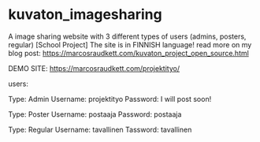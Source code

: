 # kuvaton_imagesharing
A image sharing website with 3 different types of users (admins, posters, regular) [School Project]
The site is in FINNISH language! read more on my blog post: https://marcosraudkett.com/kuvaton_project_open_source.html


DEMO SITE: https://marcosraudkett.com/projektityo/

users:

Type: Admin
Username: projektityo
Password: I will post soon!

Type: Poster
Username: postaaja
Password: postaaja

Type: Regular
Username: tavallinen
Tassword: tavallinen
